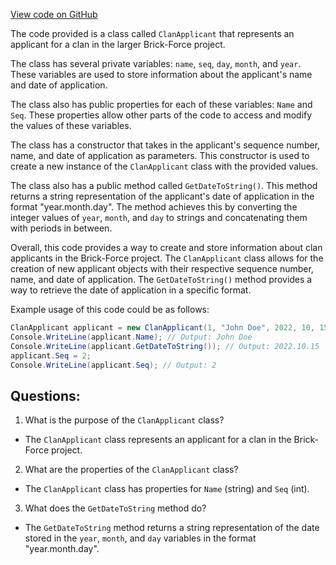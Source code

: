 [View code on GitHub](https://github.com/TieHaxJan/Brick-Force/Assembly-CSharp\ClanApplicant.cs)

The code provided is a class called `ClanApplicant` that represents an applicant for a clan in the larger Brick-Force project. 

The class has several private variables: `name`, `seq`, `day`, `month`, and `year`. These variables are used to store information about the applicant's name and date of application. 

The class also has public properties for each of these variables: `Name` and `Seq`. These properties allow other parts of the code to access and modify the values of these variables. 

The class has a constructor that takes in the applicant's sequence number, name, and date of application as parameters. This constructor is used to create a new instance of the `ClanApplicant` class with the provided values. 

The class also has a public method called `GetDateToString()`. This method returns a string representation of the applicant's date of application in the format "year.month.day". The method achieves this by converting the integer values of `year`, `month`, and `day` to strings and concatenating them with periods in between. 

Overall, this code provides a way to create and store information about clan applicants in the Brick-Force project. The `ClanApplicant` class allows for the creation of new applicant objects with their respective sequence number, name, and date of application. The `GetDateToString()` method provides a way to retrieve the date of application in a specific format. 

Example usage of this code could be as follows:

```csharp
ClanApplicant applicant = new ClanApplicant(1, "John Doe", 2022, 10, 15);
Console.WriteLine(applicant.Name); // Output: John Doe
Console.WriteLine(applicant.GetDateToString()); // Output: 2022.10.15
applicant.Seq = 2;
Console.WriteLine(applicant.Seq); // Output: 2
```
## Questions: 
 1. What is the purpose of the `ClanApplicant` class?
- The `ClanApplicant` class represents an applicant for a clan in the Brick-Force project.

2. What are the properties of the `ClanApplicant` class?
- The `ClanApplicant` class has properties for `Name` (string) and `Seq` (int).

3. What does the `GetDateToString` method do?
- The `GetDateToString` method returns a string representation of the date stored in the `year`, `month`, and `day` variables in the format "year.month.day".